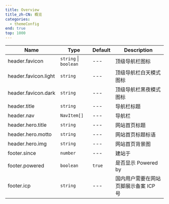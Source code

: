 ```yaml
---
title: Overview
title_zh-CN: 概览
categories:
  - themeConfig
end: true
top: 1000
---
```


| Name                 | Type                  | Default | Description                           |
| -------------------- | --------------------- | ------- | ------------------------------------- |
| header.favicon       | `string` \| `boolean` | ---     | 顶级导航栏图标                        |
| header.favicon.light | `string`              | ---     | 顶级导航栏白天模式图标                |
| header.favicon.dark  | `string`              | ---     | 顶级导航栏黑夜模式图标                |
| header.title         | `string`              | ---     | 导航栏标题                            |
| header.nav           | `NavItem[]`           | ---     | 导航栏                                |
| header.hero.title    | `string`              | ---     | 网站首页标题                          |
| header.hero.motto    | `string`              | ---     | 网站首页标题标语                      |
| header.hero.img      | `string`              | ---     | 网站首页背景图                        |
| footer.since         | `number`              | ---     | 建站于                                |
| footer.powered       | `boolean`             | `true`  | 是否显示 Powered by                   |
| footer.icp           | `string`              | ---     | 国内用户需要在网站页脚展示备案 ICP 号 |
